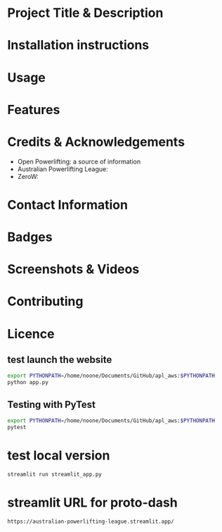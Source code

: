 # Project Title & Description



# Installation instructions


# Usage


# Features


# Credits & Acknowledgements
- Open Powerlifting: a source of information
- Australian Powerlifting League: 
- ZeroW: 

# Contact Information


# Badges


# Screenshots & Videos


# Contributing


# Licence


## test launch the website
```bash
export PYTHONPATH=/home/noone/Documents/GitHub/apl_aws:$PYTHONPATH
python app.py
```

## Testing with PyTest
```bash
export PYTHONPATH=/home/noone/Documents/GitHub/apl_aws:$PYTHONPATH
pytest
```

# test local version
```bash
streamlit run streamlit_app.py
```

# streamlit URL for proto-dash
```html
https://australian-powerlifting-league.streamlit.app/
```

